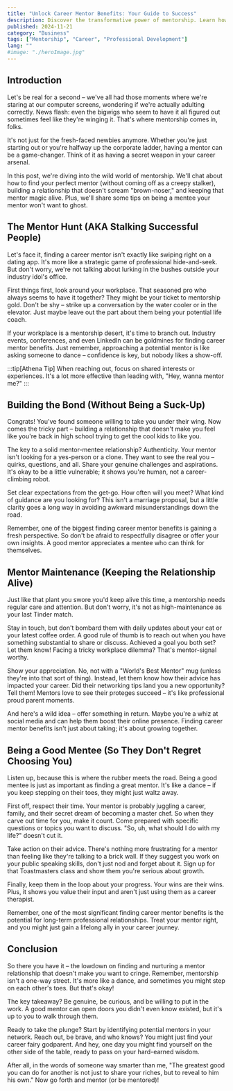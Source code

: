 ```yaml
---
title: "Unlock Career Mentor Benefits: Your Guide to Success"
description: Discover the transformative power of mentorship. Learn how to find, nurture, and benefit from career mentors. Boost your professional growth today!
published: 2024-11-21
category: "Business"
tags: ["Mentorship", "Career", "Professional Development"]
lang: ""
#image: "./heroImage.jpg"
---
```



## Introduction

Let's be real for a second – we've all had those moments where we're staring at our computer screens, wondering if we're actually adulting correctly. News flash: even the bigwigs who seem to have it all figured out sometimes feel like they're winging it. That's where mentorship comes in, folks.

It's not just for the fresh-faced newbies anymore. Whether you're just starting out or you're halfway up the corporate ladder, having a mentor can be a game-changer. Think of it as having a secret weapon in your career arsenal.


In this post, we're diving into the wild world of mentorship. We'll chat about how to find your perfect mentor (without coming off as a creepy stalker), building a relationship that doesn't scream "brown-noser," and keeping that mentor magic alive. Plus, we'll share some tips on being a mentee your mentor won't want to ghost.

## The Mentor Hunt (AKA Stalking Successful People)

Let's face it, finding a career mentor isn't exactly like swiping right on a dating app. It's more like a strategic game of professional hide-and-seek. But don't worry, we're not talking about lurking in the bushes outside your industry idol's office.

First things first, look around your workplace. That seasoned pro who always seems to have it together? They might be your ticket to mentorship gold. Don't be shy – strike up a conversation by the water cooler or in the elevator. Just maybe leave out the part about them being your potential life coach.

If your workplace is a mentorship desert, it's time to branch out. Industry events, conferences, and even LinkedIn can be goldmines for finding career mentor benefits. Just remember, approaching a potential mentor is like asking someone to dance – confidence is key, but nobody likes a show-off.

:::tip[Athena Tip]
When reaching out, focus on shared interests or experiences. It's a lot more effective than leading with, "Hey, wanna mentor me?"
:::

## Building the Bond (Without Being a Suck-Up)

Congrats! You've found someone willing to take you under their wing. Now comes the tricky part – building a relationship that doesn't make you feel like you're back in high school trying to get the cool kids to like you.

The key to a solid mentor-mentee relationship? Authenticity. Your mentor isn't looking for a yes-person or a clone. They want to see the real you – quirks, questions, and all. Share your genuine challenges and aspirations. It's okay to be a little vulnerable; it shows you're human, not a career-climbing robot.

Set clear expectations from the get-go. How often will you meet? What kind of guidance are you looking for? This isn't a marriage proposal, but a little clarity goes a long way in avoiding awkward misunderstandings down the road.

Remember, one of the biggest finding career mentor benefits is gaining a fresh perspective. So don't be afraid to respectfully disagree or offer your own insights. A good mentor appreciates a mentee who can think for themselves.

## Mentor Maintenance (Keeping the Relationship Alive)

Just like that plant you swore you'd keep alive this time, a mentorship needs regular care and attention. But don't worry, it's not as high-maintenance as your last Tinder match.

Stay in touch, but don't bombard them with daily updates about your cat or your latest coffee order. A good rule of thumb is to reach out when you have something substantial to share or discuss. Achieved a goal you both set? Let them know! Facing a tricky workplace dilemma? That's mentor-signal worthy.

Show your appreciation. No, not with a "World's Best Mentor" mug (unless they're into that sort of thing). Instead, let them know how their advice has impacted your career. Did their networking tips land you a new opportunity? Tell them! Mentors love to see their proteges succeed – it's like professional proud parent moments.

And here's a wild idea – offer something in return. Maybe you're a whiz at social media and can help them boost their online presence. Finding career mentor benefits isn't just about taking; it's about growing together.

## Being a Good Mentee (So They Don't Regret Choosing You)

Listen up, because this is where the rubber meets the road. Being a good mentee is just as important as finding a great mentor. It's like a dance – if you keep stepping on their toes, they might just waltz away.

First off, respect their time. Your mentor is probably juggling a career, family, and their secret dream of becoming a master chef. So when they carve out time for you, make it count. Come prepared with specific questions or topics you want to discuss. "So, uh, what should I do with my life?" doesn't cut it.

Take action on their advice. There's nothing more frustrating for a mentor than feeling like they're talking to a brick wall. If they suggest you work on your public speaking skills, don't just nod and forget about it. Sign up for that Toastmasters class and show them you're serious about growth.

Finally, keep them in the loop about your progress. Your wins are their wins. Plus, it shows you value their input and aren't just using them as a career therapist.

Remember, one of the most significant finding career mentor benefits is the potential for long-term professional relationships. Treat your mentor right, and you might just gain a lifelong ally in your career journey.

## Conclusion

So there you have it – the lowdown on finding and nurturing a mentor relationship that doesn't make you want to cringe. Remember, mentorship isn't a one-way street. It's more like a dance, and sometimes you might step on each other's toes. But that's okay!

The key takeaway? Be genuine, be curious, and be willing to put in the work. A good mentor can open doors you didn't even know existed, but it's up to you to walk through them.

Ready to take the plunge? Start by identifying potential mentors in your network. Reach out, be brave, and who knows? You might just find your career fairy godparent. And hey, one day you might find yourself on the other side of the table, ready to pass on your hard-earned wisdom.

After all, in the words of someone way smarter than me, "The greatest good you can do for another is not just to share your riches, but to reveal to him his own." Now go forth and mentor (or be mentored)!
